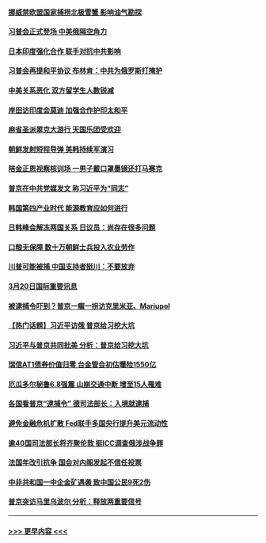 #### [挪威禁欧盟国家捕捞北极雪蟹 影响油气勘探](../pages/prog202/a103672990.md?t=03210943) 
#### [习普会正式登场 中美俄隔空角力](../pages/prog202/a103672986.md?t=03210943) 
#### [日本印度强化合作 联手对抗中共影响](../pages/prog202/a103672985.md?t=03210943) 
#### [习普会再提和平协议 布林肯：中共为俄罗斯打掩护](../pages/prog202/a103672984.md?t=03210943) 
#### [中美关系恶化 双方留学生人数锐减](../pages/prog202/a103672889.md?t=03210943) 
#### [岸田访印度会莫迪 加强合作护印太和平](../pages/prog202/a103672888.md?t=03210943) 
#### [麻省圣派翠克大游行 天国乐团受欢迎](../pages/prog202/a103672892.md?t=03210943) 
#### [朝鲜发射短程导弹 美韩持续军演习](../pages/prog202/a103672887.md?t=03210943) 
#### [陪金正恩视察核训场 一男子戴口罩墨镜还打马赛克](../pages/prog202/a103672805.md?t=03210943) 
#### [普京在中共党媒发文 称习近平为“同志”](../pages/prog202/a103672852.md?t=03210943) 
#### [韩国第四产业时代 能源教育应如何进行](../pages/prog202/a103672769.md?t=03210943) 
#### [日韩峰会解冻两国关系 日议员：尚存在很多问题](../pages/prog202/a103672653.md?t=03210943) 
#### [口粮无保障 数十万朝鲜士兵投入农业劳作](../pages/prog202/a103672644.md?t=03210943) 
#### [川普可能被捕 中国支持者挺川：不要放弃](../pages/prog202/a103672641.md?t=03210943) 
#### [3月20日国际重要讯息](../pages/prog202/a103672648.md?t=03210943) 
#### [被逮捕令吓到？普京一瘸一拐访克里米亚、Mariupol](../pages/prog202/a103672637.md?t=03210943) 
#### [【热门话题】习近平访俄 普京给习挖大坑](../pages/prog202/a103672632.md?t=03210943) 
#### [习近平与普京共同批美 分析：普京给习挖大坑](../pages/prog202/a103672541.md?t=03210943) 
#### [瑞信AT1债券价值归零 台金管会初估曝险1550亿](../pages/prog202/a103672522.md?t=03210943) 
#### [厄瓜多尔秘鲁6.8强震 山崩交通中断 增至15人罹难](../pages/prog202/a103672505.md?t=03210943) 
#### [各国看普京“逮捕令” 德司法部长：入境就逮捕](../pages/prog202/a103672506.md?t=03210943) 
#### [避免金融危机扩散 Fed联手多国央行提升美元流动性](../pages/prog202/a103672497.md?t=03210943) 
#### [逾40国司法部长将齐聚伦敦 挺ICC调查俄涉战争罪](../pages/prog202/a103672470.md?t=03210943) 
#### [法国年改引抗争 国会对内阁发起不信任投票](../pages/prog202/a103672429.md?t=03210943) 
#### [中非共和国一中企金矿遇袭 致中国公民9死2伤](../pages/prog202/a103672397.md?t=03210943) 
#### [普京突访马里乌波尔 分析：释放两重要信号](../pages/prog202/a103672320.md?t=03210943) 

----
#### [ >>> 更早内容 <<< ](../indexes/prog202-earlier.md)

